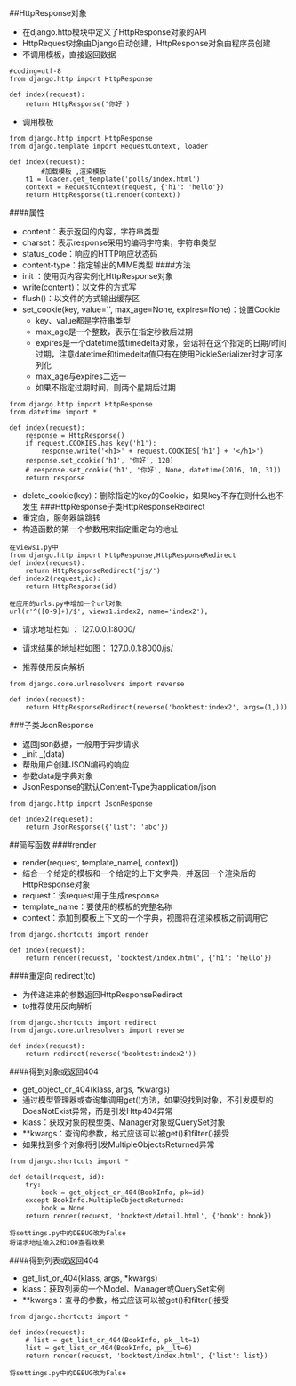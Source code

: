 ##HttpResponse对象
* 在django.http模块中定义了HttpResponse对象的API
* HttpRequest对象由Django自动创建，HttpResponse对象由程序员创建
* 不调用模板，直接返回数据
```
#coding=utf-8
from django.http import HttpResponse

def index(request):
    return HttpResponse('你好')
```
* 调用模板
```
from django.http import HttpResponse
from django.template import RequestContext, loader

def index(request):
        #加载模板 ,渲染模板
    t1 = loader.get_template('polls/index.html')
    context = RequestContext(request, {'h1': 'hello'})
    return HttpResponse(t1.render(context))
```
####属性
* content：表示返回的内容，字符串类型
* charset：表示response采用的编码字符集，字符串类型
* status_code：响应的HTTP响应状态码
* content-type：指定输出的MIME类型
####方法
* init ：使用页内容实例化HttpResponse对象
* write(content)：以文件的方式写
* flush()：以文件的方式输出缓存区
* set_cookie(key, value='', max_age=None, expires=None)：设置Cookie
    * key、value都是字符串类型
    * max_age是一个整数，表示在指定秒数后过期
    * expires是一个datetime或timedelta对象，会话将在这个指定的日期/时间过期，注意datetime和timedelta值只有在使用PickleSerializer时才可序列化
    * max_age与expires二选一
    * 如果不指定过期时间，则两个星期后过期
```
from django.http import HttpResponse
from datetime import *

def index(request):
    response = HttpResponse()
    if request.COOKIES.has_key('h1'):
        response.write('<h1>' + request.COOKIES['h1'] + '</h1>')
    response.set_cookie('h1', '你好', 120)
    # response.set_cookie('h1', '你好', None, datetime(2016, 10, 31))
    return response
```
* delete_cookie(key)：删除指定的key的Cookie，如果key不存在则什么也不发生
###HttpResponse子类HttpResponseRedirect
* 重定向，服务器端跳转
* 构造函数的第一个参数用来指定重定向的地址
```
在views1.py中
from django.http import HttpResponse,HttpResponseRedirect
def index(request):
    return HttpResponseRedirect('js/')
def index2(request,id):
    return HttpResponse(id)

在应用的urls.py中增加一个url对象
url(r'^([0-9]+)/$', views1.index2, name='index2'),
```
* 请求地址栏如 ：
127.0.0.1:8000/

* 请求结果的地址栏如图：
127.0.0.1:8000/js/

* 推荐使用反向解析
```
from django.core.urlresolvers import reverse

def index(request):
    return HttpResponseRedirect(reverse('booktest:index2', args=(1,)))
```
###子类JsonResponse
* 返回json数据，一般用于异步请求
* _init _(data)
* 帮助用户创建JSON编码的响应
* 参数data是字典对象
* JsonResponse的默认Content-Type为application/json
```
from django.http import JsonResponse

def index2(requeset):
    return JsonResponse({'list': 'abc'})
```
##简写函数
####render
* render(request, template_name[, context])
* 结合一个给定的模板和一个给定的上下文字典，并返回一个渲染后的HttpResponse对象
* request：该request用于生成response
* template_name：要使用的模板的完整名称
* context：添加到模板上下文的一个字典，视图将在渲染模板之前调用它
```
from django.shortcuts import render

def index(request):
    return render(request, 'booktest/index.html', {'h1': 'hello'})
```
####重定向
redirect(to)
* 为传递进来的参数返回HttpResponseRedirect
* to推荐使用反向解析
```
from django.shortcuts import redirect
from django.core.urlresolvers import reverse

def index(request):
    return redirect(reverse('booktest:index2'))
```
####得到对象或返回404
* get_object_or_404(klass, args, *kwargs)
* 通过模型管理器或查询集调用get()方法，如果没找到对象，不引发模型的DoesNotExist异常，而是引发Http404异常
* klass：获取对象的模型类、Manager对象或QuerySet对象
* **kwargs：查询的参数，格式应该可以被get()和filter()接受
* 如果找到多个对象将引发MultipleObjectsReturned异常
```
from django.shortcuts import *

def detail(request, id):
    try:
        book = get_object_or_404(BookInfo, pk=id)
    except BookInfo.MultipleObjectsReturned:
        book = None
    return render(request, 'booktest/detail.html', {'book': book})

将settings.py中的DEBUG改为False
将请求地址输入2和100查看效果
```
####得到列表或返回404
* get_list_or_404(klass, args, *kwargs)
* klass：获取列表的一个Model、Manager或QuerySet实例
* **kwargs：查寻的参数，格式应该可以被get()和filter()接受
```
from django.shortcuts import *

def index(request):
    # list = get_list_or_404(BookInfo, pk__lt=1)
    list = get_list_or_404(BookInfo, pk__lt=6)
    return render(request, 'booktest/index.html', {'list': list})

将settings.py中的DEBUG改为False
```